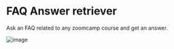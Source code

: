 # FAQ Answer retriever

Ask an FAQ related to any zoomcamp course and get an answer. 

![image](https://github.com/user-attachments/assets/964341c8-e799-49d4-b147-9012e7c29494)

